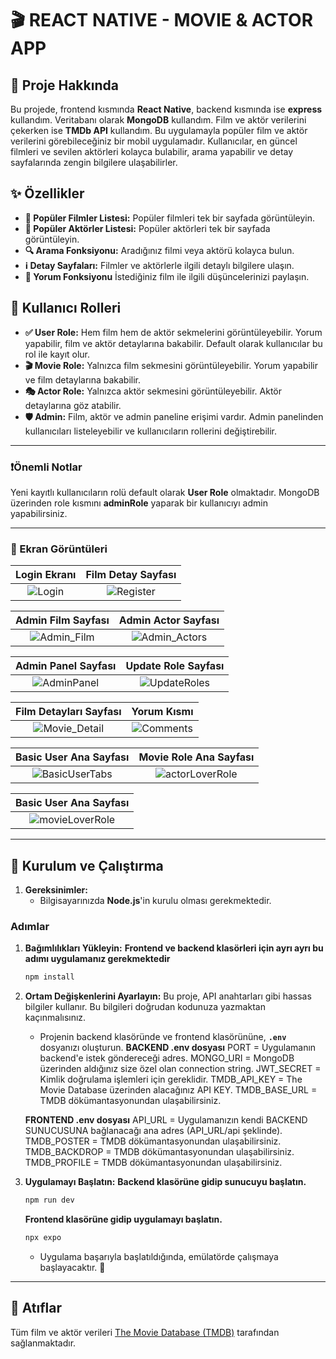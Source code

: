 # 🎬 REACT NATIVE - MOVIE & ACTOR APP 

## 🚀 Proje Hakkında 

Bu projede, frontend kısmında **React Native**, backend kısmında ise **express** kullandım. Veritabanı olarak **MongoDB** kullandım. Film ve aktör verilerini çekerken ise **TMDb API** kullandım.
Bu uygulamayla popüler film ve aktör verilerini görebileceğiniz bir mobil uygulamadır. Kullanıcılar, en güncel filmleri ve sevilen aktörleri kolayca bulabilir, arama yapabilir ve detay sayfalarında zengin bilgilere ulaşabilirler.

## ✨ Özellikler 

* **🍿 Popüler Filmler Listesi:** Popüler filmleri tek bir sayfada görüntüleyin. 
* **🌟 Popüler Aktörler Listesi:** Popüler aktörleri tek bir sayfada görüntüleyin.
* **🔍 Arama Fonksiyonu:** Aradığınız filmi veya aktörü kolayca bulun. 
* **ℹ️ Detay Sayfaları:** Filmler ve aktörlerle ilgili detaylı bilgilere ulaşın.
* **💬 Yorum Fonksiyonu** İstediğiniz film ile ilgili düşüncelerinizi paylaşın.

## 👥 Kullanıcı Rolleri
* **✅ User Role:** Hem film hem de aktör sekmelerini görüntüleyebilir. Yorum yapabilir, film ve aktör detaylarına bakabilir. Default olarak kullanıcılar bu rol ile kayıt olur.
* **🎬 Movie Role:** Yalnızca film sekmesini görüntüleyebilir. Yorum yapabilir ve film detaylarına bakabilir.
* **🎭 Actor Role:** Yalnızca aktör sekmesini görüntüleyebilir. Aktör detaylarına göz atabilir.
* **🛡️ Admin:** Film, aktör ve admin paneline erişimi vardır. Admin panelinden kullanıcıları listeleyebilir ve kullanıcıların rollerini değiştirebilir.

---
### ❗Önemli Notlar
Yeni kayıtlı kullanıcıların rolü default olarak **User Role** olmaktadır. MongoDB üzerinden role kısmını **adminRole** yaparak bir kullanıcıyı admin yapabilirsiniz.

---
### 📸 Ekran Görüntüleri 
| Login Ekranı | Film Detay Sayfası | 
| :---------------------------------: | :------------------------: |
|![Login](https://github.com/user-attachments/assets/736d98e1-a29d-440e-a3ac-6b804098ca70) | ![Register](https://github.com/user-attachments/assets/7262252e-9f69-4a20-b188-37287ff25c47)

 | Admin Film Sayfası | Admin Actor Sayfası | 
| :---------------------------------: | :------------------------: |
| ![Admin_Film](https://github.com/user-attachments/assets/329ee2a6-6e9d-4cf3-ac08-d5a8b5e6a565) | ![Admin_Actors](https://github.com/user-attachments/assets/c114bcf7-4471-4642-89c0-447207a42263)

 | Admin Panel Sayfası | Update Role Sayfası | 
| :---------------------------------: | :------------------------: |
| ![AdminPanel](https://github.com/user-attachments/assets/66958a8f-0fe1-44c5-81ea-c07041539eb3) | ![UpdateRoles](https://github.com/user-attachments/assets/f00f2a71-6e68-4047-a51f-e37ec28556ed)


 | Film Detayları Sayfası | Yorum Kısmı | 
| :---------------------------------: | :------------------------: |
| ![Movie_Detail](https://github.com/user-attachments/assets/84166699-e9b0-42dd-8b66-382a2e6d9ea7) | ![Comments](https://github.com/user-attachments/assets/e9b9025f-afb2-4c3f-a7b6-072ad1bb749c)


 | Basic User Ana Sayfası | Movie Role Ana Sayfası | 
| :---------------------------------: | :------------------------: |
| ![BasicUserTabs](https://github.com/user-attachments/assets/98efb811-68ce-425e-b6f0-98a6cbec06c3) | ![actorLoverRole](https://github.com/user-attachments/assets/724e5e4a-826f-48b7-9e76-7687ce77995f)


 | Basic User Ana Sayfası |  
| :---------------------------------: | 
| ![movieLoverRole](https://github.com/user-attachments/assets/ba143e2d-3ec7-4eb5-ba09-92a133629da5)|


---
## 🚀 Kurulum ve Çalıştırma 

1.  **Gereksinimler:**
    * Bilgisayarınızda **Node.js**'in kurulu olması gerekmektedir.

### Adımlar 

1.  **Bağımlılıkları Yükleyin:**
      **Frontend ve backend klasörleri için ayrı ayrı bu adımı uygulamanız gerekmektedir**
    ```bash
    npm install
    ```

3.  **Ortam Değişkenlerini Ayarlayın:**
    Bu proje, API anahtarları gibi hassas bilgiler kullanır. Bu bilgileri doğrudan kodunuza yazmaktan kaçınmalısınız.
    * Projenin backend klasöründe ve frontend klasörününe, **`.env`** dosyanızı oluşturun. 
    **BACKEND .env dosyası**
      PORT = Uygulamanın backend'e istek göndereceği adres.
      MONGO_URI = MongoDB üzerinden aldığınız size özel olan connection string.
      JWT_SECRET = Kimlik doğrulama işlemleri için gereklidir.
      TMDB_API_KEY = The Movie Database üzerinden alacağınız API KEY.
      TMDB_BASE_URL = TMDB dökümantasyonundan ulaşabilirsiniz.

    **FRONTEND .env dosyası**
      API_URL = Uygulamanızın kendi BACKEND SUNUCUSUNA bağlanacağı ana adres (API_URL/api şeklinde).
      TMDB_POSTER = TMDB dökümantasyonundan ulaşabilirsiniz.
      TMDB_BACKDROP = TMDB dökümantasyonundan ulaşabilirsiniz.
      TMDB_PROFILE = TMDB dökümantasyonundan ulaşabilirsiniz.
      

5.  **Uygulamayı Başlatın:**
        **Backend klasörüne gidip sunucuyu başlatın.**
    ```bash
    npm run dev
    ```
    
      **Frontend klasörüne gidip uygulamayı başlatın.**
    ```bash
    npx expo
    ```
    * Uygulama başarıyla başlatıldığında, emülatörde çalışmaya başlayacaktır. 🎉

---


## 🔗 Atıflar 

Tüm film ve aktör verileri [The Movie Database (TMDB)](https://www.themoviedb.org/) tarafından sağlanmaktadır.
